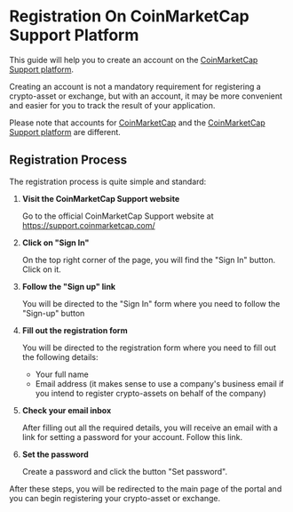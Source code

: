 # Registration On CoinMarketCap Support Platform

This guide will help you to create an account on the [CoinMarketCap Support platform](https://support.coinmarketcap.com/).

Creating an account is not a mandatory requirement for registering a crypto-asset or exchange, but with an account, it may be more convenient and easier for you to track the result of your application. 

Please note that accounts for [CoinMarketCap](https://coinmarketcap.com/) and the [CoinMarketCap Support platform](https://support.coinmarketcap.com/) are different.

## Registration Process

The registration process is quite simple and standard:

1. **Visit the CoinMarketCap Support website**

    Go to the official CoinMarketCap Support website at https://support.coinmarketcap.com/

2. **Click on "Sign In"**

    On the top right corner of the page, you will find the "Sign In" button. Click on it.

3. **Follow the "Sign up" link**

    You will be directed to the "Sign In" form where you need to follow the "Sign-up" button

4. **Fill out the registration form**

    You will be directed to the registration form where you need to fill out the following details:
      - Your full name
      - Email address (it makes sense to use a company's business email if you intend to register crypto-assets on behalf of the company)

5. **Check your email inbox**

    After filling out all the required details, you will receive an email with a link for setting a password for your account. Follow this link.

6. **Set the password**

    Create a password and click the button "Set password".

After these steps, you will be redirected to the main page of the portal and you can begin registering your crypto-asset or exchange.
